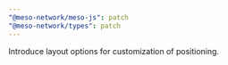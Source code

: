 ```yaml
---
"@meso-network/meso-js": patch
"@meso-network/types": patch
---
```


Introduce layout options for customization of positioning.
